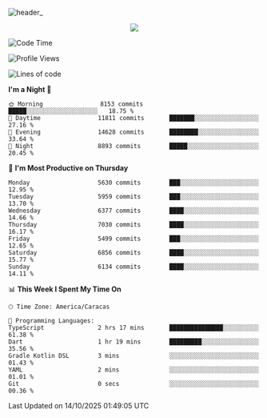 ![header_](https://github.com/user-attachments/assets/4010d822-ccdc-4198-b608-18c773338d18)


<p align="center">
  <a href="http://www.github.com/thevacs">
    <img src="https://github-readme-streak-stats.herokuapp.com/?user=thevacs&stroke=ffffff&background=1c1917&ring=0891b2&fire=0891b2&currStreakNum=ffffff&currStreakLabel=0891b2&sideNums=ffffff&sideLabels=ffffff&dates=ffffff&hide_border=true" />
  </a>
</p>

<!--START_SECTION:waka-->
![Code Time](http://img.shields.io/badge/Code%20Time-3%2C678%20hrs%202%20mins-blue)

![Profile Views](http://img.shields.io/badge/Profile%20Views-2-blue)

![Lines of code](https://img.shields.io/badge/From%20Hello%20World%20I%27ve%20Written-10.0%20million%20lines%20of%20code-blue)

**I'm a Night 🦉** 

```text
🌞 Morning                8153 commits        █████░░░░░░░░░░░░░░░░░░░░   18.75 % 
🌆 Daytime                11811 commits       ███████░░░░░░░░░░░░░░░░░░   27.16 % 
🌃 Evening                14628 commits       ████████░░░░░░░░░░░░░░░░░   33.64 % 
🌙 Night                  8893 commits        █████░░░░░░░░░░░░░░░░░░░░   20.45 % 
```
📅 **I'm Most Productive on Thursday** 

```text
Monday                   5630 commits        ███░░░░░░░░░░░░░░░░░░░░░░   12.95 % 
Tuesday                  5959 commits        ███░░░░░░░░░░░░░░░░░░░░░░   13.70 % 
Wednesday                6377 commits        ████░░░░░░░░░░░░░░░░░░░░░   14.66 % 
Thursday                 7030 commits        ████░░░░░░░░░░░░░░░░░░░░░   16.17 % 
Friday                   5499 commits        ███░░░░░░░░░░░░░░░░░░░░░░   12.65 % 
Saturday                 6856 commits        ████░░░░░░░░░░░░░░░░░░░░░   15.77 % 
Sunday                   6134 commits        ████░░░░░░░░░░░░░░░░░░░░░   14.11 % 
```


📊 **This Week I Spent My Time On** 

```text
🕑︎ Time Zone: America/Caracas

💬 Programming Languages: 
TypeScript               2 hrs 17 mins       ███████████████░░░░░░░░░░   61.38 % 
Dart                     1 hr 19 mins        █████████░░░░░░░░░░░░░░░░   35.56 % 
Gradle Kotlin DSL        3 mins              ░░░░░░░░░░░░░░░░░░░░░░░░░   01.43 % 
YAML                     2 mins              ░░░░░░░░░░░░░░░░░░░░░░░░░   01.01 % 
Git                      0 secs              ░░░░░░░░░░░░░░░░░░░░░░░░░   00.36 % 
```


 Last Updated on 14/10/2025 01:49:05 UTC
<!--END_SECTION:waka-->
